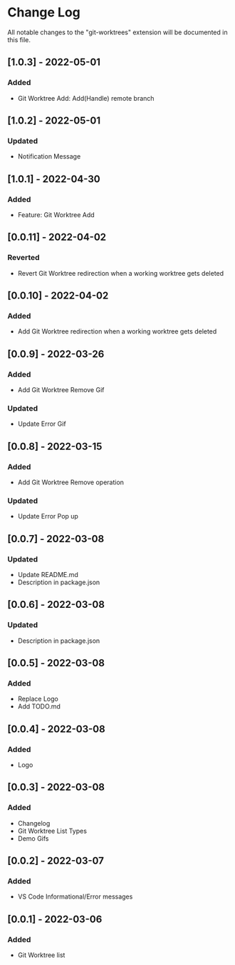 # Change Log

All notable changes to the "git-worktrees" extension will be documented in this file.

## [1.0.3] - 2022-05-01

### Added

-   Git Worktree Add: Add(Handle) remote branch

## [1.0.2] - 2022-05-01

### Updated

-   Notification Message

## [1.0.1] - 2022-04-30

### Added

-   Feature: Git Worktree Add

## [0.0.11] - 2022-04-02

### Reverted

-   Revert Git Worktree redirection when a working worktree gets deleted

## [0.0.10] - 2022-04-02

### Added

-   Add Git Worktree redirection when a working worktree gets deleted

## [0.0.9] - 2022-03-26

### Added

-   Add Git Worktree Remove Gif

### Updated

-   Update Error Gif

## [0.0.8] - 2022-03-15

### Added

-   Add Git Worktree Remove operation

### Updated

-   Update Error Pop up

## [0.0.7] - 2022-03-08

### Updated

-   Update README.md
-   Description in package.json

## [0.0.6] - 2022-03-08

### Updated

-   Description in package.json

## [0.0.5] - 2022-03-08

### Added

-   Replace Logo
-   Add TODO.md

## [0.0.4] - 2022-03-08

### Added

-   Logo

## [0.0.3] - 2022-03-08

### Added

-   Changelog
-   Git Worktree List Types
-   Demo Gifs

## [0.0.2] - 2022-03-07

### Added

-   VS Code Informational/Error messages

## [0.0.1] - 2022-03-06

### Added

-   Git Worktree list
